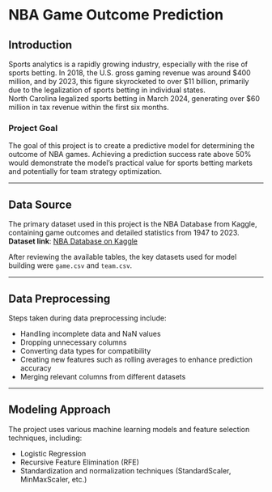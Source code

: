 
# NBA Game Outcome Prediction

## Introduction  
Sports analytics is a rapidly growing industry, especially with the rise of sports betting. In 2018, the U.S. gross gaming revenue was around $400 million, and by 2023, this figure skyrocketed to over $11 billion, primarily due to the legalization of sports betting in individual states.  
North Carolina legalized sports betting in March 2024, generating over $60 million in tax revenue within the first six months.

### Project Goal  
The goal of this project is to create a predictive model for determining the outcome of NBA games. Achieving a prediction success rate above 50% would demonstrate the model’s practical value for sports betting markets and potentially for team strategy optimization.

---

## Data Source  
The primary dataset used in this project is the NBA Database from Kaggle, containing game outcomes and detailed statistics from 1947 to 2023.  
**Dataset link**: [NBA Database on Kaggle](https://www.kaggle.com/datasets/wyattowalsh/basketball)

After reviewing the available tables, the key datasets used for model building were `game.csv` and `team.csv`.

---

## Data Preprocessing  
Steps taken during data preprocessing include:  
- Handling incomplete data and NaN values  
- Dropping unnecessary columns  
- Converting data types for compatibility  
- Creating new features such as rolling averages to enhance prediction accuracy  
- Merging relevant columns from different datasets  

---

## Modeling Approach  
The project uses various machine learning models and feature selection techniques, including:  
- Logistic Regression  
- Recursive Feature Elimination (RFE)  
- Standardization and normalization techniques (StandardScaler, MinMaxScaler, etc.)
